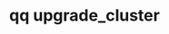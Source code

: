 ---
category: upgrade
command: upgrade_cluster
keywords: qq, qq_cli, upgrade_cluster
optional_options:
- alternate: []
  help: FS path to upgrade image
  name: --path
  required: false
- alternate: []
  help: Skip monitoring the upgrade
  name: --no-monitor
  required: false
- alternate: []
  help: Using the --rolling flag lets you specify the number of nodes to reboot at
    a time. The number of nodes must be greater than 0 and less than or equal to the
    number of node failures that your cluster permits. By default, this value is the
    number of permitted node failures minus 1 (1 node minimum).
  name: --num-nodes-to-reboot
  required: false
permalink: /qq-cli-command-guide/upgrade/upgrade_cluster.html
positional_options: []
sidebar: qq_cli_command_reference_sidebar
summary: This section explains how to use the <code>qq upgrade_cluster</code> command.
synopsis: Run a cluster upgrade to the image specified by the provided path
title: qq upgrade_cluster
usage: qq upgrade_cluster [-h] [--path PATH] [--no-monitor] [--rolling] [--num-nodes-to-reboot
  NO_COMMAND_NUM_NODES_TO_REBOOT] {prepare,commit} ...
zendesk_source: qq CLI Command Guide

---